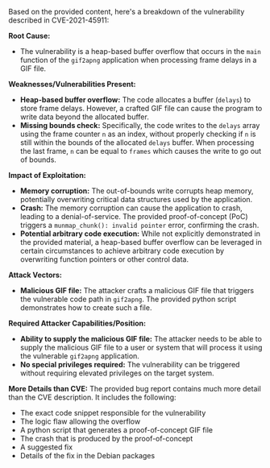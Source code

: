 Based on the provided content, here's a breakdown of the vulnerability described in CVE-2021-45911:

**Root Cause:**

- The vulnerability is a heap-based buffer overflow that occurs in the `main` function of the `gif2apng` application when processing frame delays in a GIF file.

**Weaknesses/Vulnerabilities Present:**

-   **Heap-based buffer overflow:** The code allocates a buffer (`delays`) to store frame delays. However, a crafted GIF file can cause the program to write data beyond the allocated buffer.
-   **Missing bounds check:** Specifically, the code writes to the `delays` array using the frame counter `n` as an index, without properly checking if `n` is still within the bounds of the allocated `delays` buffer. When processing the last frame, `n` can be equal to `frames` which causes the write to go out of bounds.

**Impact of Exploitation:**

-   **Memory corruption:** The out-of-bounds write corrupts heap memory, potentially overwriting critical data structures used by the application.
-   **Crash:** The memory corruption can cause the application to crash, leading to a denial-of-service. The provided proof-of-concept (PoC) triggers a `munmap_chunk(): invalid pointer` error, confirming the crash.
-   **Potential arbitrary code execution:** While not explicitly demonstrated in the provided material, a heap-based buffer overflow can be leveraged in certain circumstances to achieve arbitrary code execution by overwriting function pointers or other control data.

**Attack Vectors:**

-   **Malicious GIF file:** The attacker crafts a malicious GIF file that triggers the vulnerable code path in `gif2apng`. The provided python script demonstrates how to create such a file.

**Required Attacker Capabilities/Position:**

-   **Ability to supply the malicious GIF file:** The attacker needs to be able to supply the malicious GIF file to a user or system that will process it using the vulnerable `gif2apng` application.
-   **No special privileges required:** The vulnerability can be triggered without requiring elevated privileges on the target system.

**More Details than CVE:**
The provided bug report contains much more detail than the CVE description. It includes the following:
- The exact code snippet responsible for the vulnerability
- The logic flaw allowing the overflow
- A python script that generates a proof-of-concept GIF file
- The crash that is produced by the proof-of-concept
- A suggested fix
- Details of the fix in the Debian packages